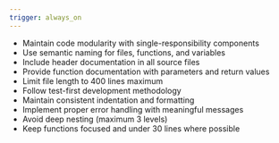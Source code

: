 ```yaml
---
trigger: always_on
---
```


- Maintain code modularity with single-responsibility components
- Use semantic naming for files, functions, and variables
- Include header documentation in all source files
- Provide function documentation with parameters and return values
- Limit file length to 400 lines maximum
- Follow test-first development methodology
- Maintain consistent indentation and formatting
- Implement proper error handling with meaningful messages
- Avoid deep nesting (maximum 3 levels)
- Keep functions focused and under 30 lines where possible
